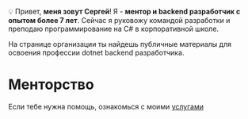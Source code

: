 💡 Привет, **меня зовут Сергей**!
Я -  **ментор и backend разработчик с опытом более 7 лет**. Сейчас я руковожу командой разработки и преподаю программирование на C# в корпоративной школе.

На странице организации ты найдешь публичные материалы для освоения профессии dotnet backend разработчика. 

# Менторство

Если тебе нужна помощь, ознакомься с моими [услугами](https://publish.obsidian.md/nazarovsa/public/Менторство/Лендинг/Менторство+Backend+.NET)

